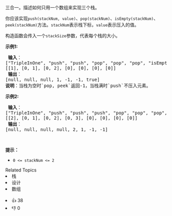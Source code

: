 <p>三合一。描述如何只用一个数组来实现三个栈。</p>

<p>你应该实现<code>push(stackNum, value)</code>、<code>pop(stackNum)</code>、<code>isEmpty(stackNum)</code>、<code>peek(stackNum)</code>方法。<code>stackNum</code>表示栈下标，<code>value</code>表示压入的值。</p>

<p>构造函数会传入一个<code>stackSize</code>参数，代表每个栈的大小。</p>

<p><strong>示例1:</strong></p>

<pre>
<strong> 输入</strong>：
["TripleInOne", "push", "push", "pop", "pop", "pop", "isEmpty"]
[[1], [0, 1], [0, 2], [0], [0], [0], [0]]
<strong> 输出</strong>：
[null, null, null, 1, -1, -1, true]
<strong>说明</strong>：当栈为空时`pop, peek`返回-1，当栈满时`push`不压入元素。
</pre>

<p><strong>示例2:</strong></p>

<pre>
<strong> 输入</strong>：
["TripleInOne", "push", "push", "push", "pop", "pop", "pop", "peek"]
[[2], [0, 1], [0, 2], [0, 3], [0], [0], [0], [0]]
<strong> 输出</strong>：
[null, null, null, null, 2, 1, -1, -1]
</pre>

<p>&nbsp;</p>

<p><strong>提示：</strong></p>

<ul>
	<li><code>0 &lt;= stackNum &lt;= 2</code></li>
</ul>
<div><div>Related Topics</div><div><li>栈</li><li>设计</li><li>数组</li></div></div><br><div><li>👍 38</li><li>👎 0</li></div>